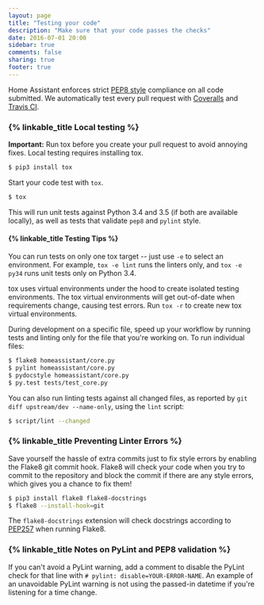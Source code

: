 ```yaml
---
layout: page
title: "Testing your code"
description: "Make sure that your code passes the checks"
date: 2016-07-01 20:00
sidebar: true
comments: false
sharing: true
footer: true
---
```


Home Assistant enforces strict [PEP8 style](https://www.python.org/dev/peps/pep-0008/) compliance on all code submitted. We automatically test every pull request with [Coveralls](https://coveralls.io/github/home-assistant/home-assistant) and [Travis CI](https://travis-ci.org/home-assistant/home-assistant).

### {% linkable_title Local testing %}

**Important:** Run tox before you create your pull request to avoid annoying fixes. Local testing requires installing tox.

```bash
$ pip3 install tox
```

Start your code test with `tox`.

```bash
$ tox
```

This will run unit tests against Python 3.4 and 3.5 (if both are available locally), as well as tests that validate `pep8` and `pylint` style.

#### {% linkable_title Testing Tips %}

You can run tests on only one tox target -- just use `-e` to select an environment. For example, `tox -e lint` runs the linters only, and `tox -e py34` runs unit tests only on Python 3.4.

tox uses virtual environments under the hood to create isolated testing environments. The tox virtual environments will get out-of-date when requirements change, causing test errors. Run `tox -r` to create new tox virtual environments.

During development on a specific file, speed up your workflow by running tests and linting only for the file that you're working on. To run individual files:

```bash
$ flake8 homeassistant/core.py
$ pylint homeassistant/core.py
$ pydocstyle homeassistant/core.py
$ py.test tests/test_core.py
```

You can also run linting tests against all changed files, as reported by `git diff upstream/dev --name-only`, using the `lint` script:

```bash
$ script/lint --changed
```

### {% linkable_title Preventing Linter Errors %}
 
Save yourself the hassle of extra commits just to fix style errors by enabling the Flake8 git commit hook. Flake8 will check your code when you try to commit to the repository and block the commit if there are any style errors, which gives you a chance to fix them!

```bash
$ pip3 install flake8 flake8-docstrings
$ flake8 --install-hook=git
```

The `flake8-docstrings` extension will check docstrings according to [PEP257](https://www.python.org/dev/peps/pep-0257/) when running Flake8.

### {% linkable_title Notes on PyLint and PEP8 validation %}

If you can't avoid a PyLint warning, add a comment to disable the PyLint check for that line with `# pylint: disable=YOUR-ERROR-NAME`. An example of an unavoidable PyLint warning is not using the passed-in datetime if you're listening for a time change.
